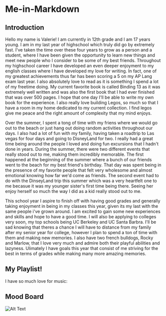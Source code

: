 # Me-in-Markdown
## Introduction
   Hello my name is Valerie! I am currently in 12th grade and I am 17 years young. I am in my last year of highschool which truly did go by extremely fast. I've taken the time over these four years to grow as a person and a student, where I have been given the opportunity to learn new things and meet new people who I consider to be some of my best friends. Throughout my highschool career I have developed an even deeper enjoyment to my english classes where I have developed my love for writing. In fact, one of my greatest achievements thus far has been scoring a 5 on my AP Lang exam last year. I also absolutely love to read as it is something I spend a lot of my freetime doing. My current favorite book is called Binding 13 as it was extremely well written and was also the first book that I had ever finished that was over 500 pages. I hope that one day I'll be able to write my own book for the experience. I also really love building Legos, so much so that I have a room in my home dedicated to my current collection. I find legos give me peace and the right amount of complexity that my mind enjoys. 

   Over the summer, I spent a tong of time with my friens where we would go out to the beach or just hang out doing random activities throughout our days. I also had a lot of fun with my family, having taken a roadtrip to Las vegas for four days and going to DisneyLand for two. I really had a great time being around the people I loved and doing fun excursions that I hadn't done in years. During the summer, there were two different events that really stood out to me, making them incredibly memorable. The first happened at the beginning of the summer where a bunch of our friends went to the beach for my best friend's birthday. That day was spent being in the presence of my favorite people that felt very wholesome and almost emotional knowing how far we'd come as friends. The second event had to do with the DinseyLand trip this summer which was a very heartfelt one to me becasue it was my younger sister's first time being there. Seeing her enjoy herself so much the way I did as a kid really stood out to me.  

  This school year I aspire to finish off with having good grades and generally taking enjoyment in being in my classes this year, given its my last with the same people i've grown around. I am excited to gain some new experiences and skills and hope to have a good time. I will also be applying to colleges very soon, my top schools being UC Berkeley and UC Santa Barbra. I'll be sad knowing that theres a chance I will have to distance from my family after my senior year for college, however I plan to spend a ton of time with them and making new memories. I also have two french bulldogs, Rocky and Marlow, that I love very much and admire both their playful abilities and lazyness. Ulimately I have goals this year that consist of me striving for the best in terms of grades while making many more amazing memories.

  ## My Playlist!
  I have so much love for music:

## Mood Board
  ![Alt Text](https://legoteambuilding.rs/wp-content/uploads/2022/11/Pozadina-glavna-1.webp)
